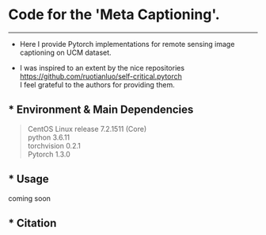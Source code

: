 # Code for the 'Meta Captioning'.
---------------------------------------------
* Here I provide Pytorch implementations for remote sensing image captioning on UCM dataset.

* I was inspired to an extent by the nice repositories <br> <https://github.com/ruotianluo/self-critical.pytorch> <br>
I feel grateful to the authors for providing them.

## * Environment & Main Dependencies
>CentOS Linux release 7.2.1511 (Core)<br>
>python 3.6.11<br>
>torchvision 0.2.1<br>
>Pytorch 1.3.0

## * Usage
coming soon
## * Citation

